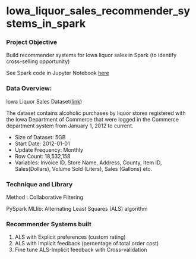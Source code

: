 # Iowa_liquor_sales_recommender_systems_in_spark

### Project Objective
Build recommender systems for Iowa liquor sales in Spark (to identify cross-selling opportunity)

See Spark code in Jupyter Notebook [here](https://yzclaire.github.io/Iowa_liquor_sales_recommender_systems_in_spark/)

### Data Overview:

Iowa Liquor Sales Dataset([link](https://data.iowa.gov/Sales-Distribution/Iowa-Liquor-Sales/m3tr-qhgy))

The dataset contains alcoholic purchases by liquor stores registered with the Iowa Department of Commerce that were logged in the Commerce department system from January 1, 2012 to current.

* Size of Dataset: 5GB
* Start Date: 2012-01-01
* Update Frequency: Monthly
* Row Count: 18,532,158
* Variables: Invoice ID, Store Name, Address, County, Item ID, Sales(Dollars), Volume Sold (Liters), Sales (Gallons) etc.
 
### Technique and Library 

Method : Collaborative Filtering

PySpark MLlib: Alternating Least Squares (ALS) algorithm

### Recommender Systems built
1. ALS with Explicit preferences (custom rating)
2. ALS with Implicit feedback (percentage of total order cost)
3. Fine tune ALS-Implicit feedback with Cross-validation
 
